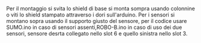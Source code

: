 Per il montaggio si svita lo shield di base si monta sompra usando colonnine o viti lo shield stampato attraverso i dori sull'arduino.
Per i sensori si montano sopra usando il supporto giusto del sensore, per il codice usare SUMO.ino in caso di sensori assenti,ROBO-B.ino in caso di uso dei due sensori, sensore desrta collegato nello slot 6 e quello sinistra nello slot 3.
